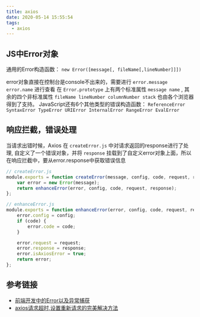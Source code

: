 ```yaml
---
title: axios
date: 2020-05-14 15:55:54
tags:
  - axios
---
```


## JS中Error对象

通用的Error构造函数： `new Error([message[, fileName[,lineNumber]]])`

error对象直接在控制台是console不出来的，需要进行 `error.message error.name` 进行查看
在 `Error.prototype` 上有两个标准属性 `message name` , 其余的四个非标准属性 `fileName lineNumber columnNumber stack` 也由各个浏览器得到了支持。
JavaScript还有6个其他类型的错误构造函数： `ReferenceError SyntaxError TypeError URIError InternalError RangeError EvalError`

## 响应拦截，错误处理

当请求出错时候，Axios 在 `createError.js` 中对请求返回的response进行了处理, 自定义了一个错误对象，并将 `response` 挂载到了自定义error对象上面，所以在响应拦截中，要从error.response中获取错误信息

``` js
// createError.js
module.exports = function createError(message, config, code, request, response) {
    var error = new Error(message);
    return enhanceError(error, config, code, request, response);
};

// enhanceError.js
module.exports = function enhanceError(error, config, code, request, response) {
    error.config = config;
    if (code) {
        error.code = code;
    }

    error.request = request;
    error.response = response;
    error.isAxiosError = true;
    return error;
};
```

## 参考链接

- [前端开发中的Error以及异常捕获](https://juejin.im/post/6844903751271055374)
- [axios请求超时,设置重新请求的完美解决方法](https://juejin.im/post/6844903585751236621)
